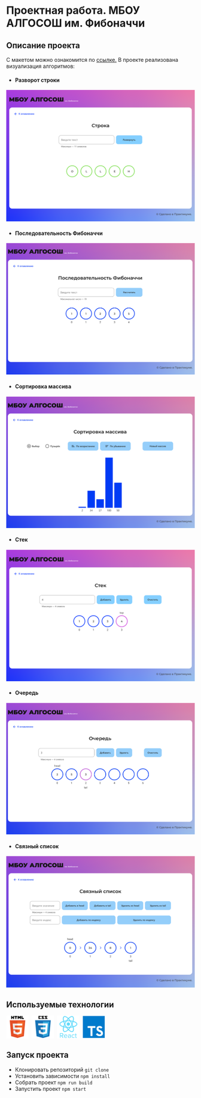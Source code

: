 # Проектная работа. МБОУ АЛГОСОШ им. Фибоначчи

## Описание проекта

С макетом можно ознакомится по [ссылке.](https://www.figma.com/file/RIkypcTQN5d37g7RRTFid0/Algososh_external_link?node-id=0%3A1)
В проекте реализована визуализация алгоритмов:

- #### Разворот строки
<img src="README_static/string.png" width="550" height="350"/>

- #### Последовательность Фибоначчи
<img src="README_static/fib.png" width="550" height="350"/>

- #### Сортировка массива
<img src="README_static/sort.png" width="550" height="350"/>

- #### Стек
<img src="README_static/stek.png" width="550" height="350"/>

- #### Очередь
<img src="README_static/gueue.png" width="550" height="350"/>

- #### Связный список
<img src="README_static/list.png" width="550" height="350"/>

## Используемые технологии

<img src="https://github.com/devicons/devicon/blob/master/icons/html5/html5-original-wordmark.svg" width="60" height="60"/>&nbsp; 
<img src="https://github.com/devicons/devicon/blob/master/icons/css3/css3-original-wordmark.svg" width="60" height="60"/>&nbsp; 
<img src="https://github.com/devicons/devicon/blob/master/icons/react/react-original-wordmark.svg" width="60" height="60"/>&nbsp;
<img src="https://github.com/devicons/devicon/blob/master/icons/typescript/typescript-original.svg" width="60" height="60"/>&nbsp;

## Запуск проекта

- Клонировать репозиторий ```git clone```
- Установить зависимости ```npm install```
- Собрать проект ```npm run build```
- Запустить проект ```npm start```


